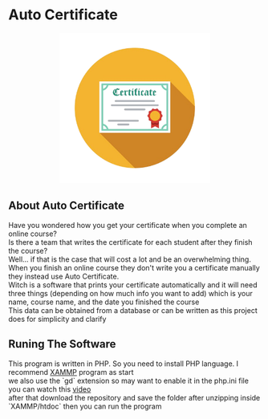<h1>Auto Certificate</h1>
<p align="center">
<img src="./images/logo.png" width="300" title="logo">
</p>
<h2>About Auto Certificate</h2>
Have you wondered how you get your certificate when you complete an online course?<br>
Is there a team that writes the certificate for each student after they finish the course?<br>
Well... if that is the case that will cost a lot and be an overwhelming thing.<br>
When you finish an online course they don't write you a certificate manually they instead use Auto Certificate.<br>
Witch is a software that prints your certificate automatically and it will need three things (depending on how much info you want to add) which is your name, course name, and the date you finished the course <br>
This data can be obtained from a database or can be written as this project does for simplicity and clarify
<h2>Runing The Software</h2>
This program is written in PHP. So you need to install PHP language. I recommend <a href="https://www.apachefriends.org">XAMMP</a> program as start<br>
we also use the `gd` extension so may want to enable it in the php.ini file you can watch this <a href="https://youtu.be/jGf_Dprbo08?si=DQ1QAyH_BhqLSRVP">video</a><br>
after that download the repository and save the folder after unzipping inside `XAMMP/htdoc` then you can run the program
